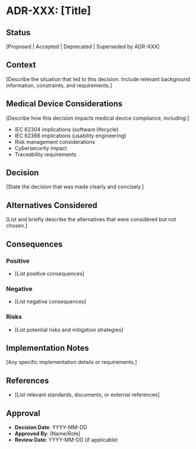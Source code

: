 # ADR-XXX: [Title]

## Status
[Proposed | Accepted | Deprecated | Superseded by ADR-XXX]

## Context
[Describe the situation that led to this decision. Include relevant background information, constraints, and requirements.]

## Medical Device Considerations
[Describe how this decision impacts medical device compliance, including:]
- IEC 62304 implications (software lifecycle)
- IEC 62366 implications (usability engineering)
- Risk management considerations
- Cybersecurity impact
- Traceability requirements

## Decision
[State the decision that was made clearly and concisely.]

## Alternatives Considered
[List and briefly describe the alternatives that were considered but not chosen.]

## Consequences
### Positive
- [List positive consequences]

### Negative
- [List negative consequences]

### Risks
- [List potential risks and mitigation strategies]

## Implementation Notes
[Any specific implementation details or requirements.]

## References
- [List relevant standards, documents, or external references]

## Approval
- **Decision Date**: YYYY-MM-DD
- **Approved By**: [Name/Role]
- **Review Date**: YYYY-MM-DD (if applicable)